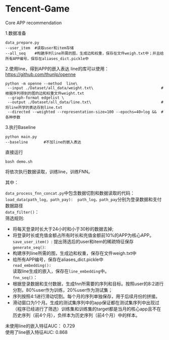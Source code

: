 # Tencent-Game
Core APP recommendation

1.数据准备

```
data_prepare.py 
--user_item  #读取user和item存储
--all_seq    #构建序列line所需的图，生成边和权重，保存在文件weigh.txt中；并且给所有APP编号，保存在aliases_dict.pickle中
```

2.使用line，得到APP的嵌入表达
line的库可以使用：https://github.com/thunlp/openne
```
python -m openne --method  line\
 --input ./Dataset/all_data/weight.txt\                              #根据序列得到的图的边和权重文件weight.txt
 --graph-format edgelist \
 --output ./Dataset/all_data/line.txt\                               #将line所学的表达存到line.txt
 --directed --weighted --representation-size=100 --epochs=40>log &&  #各种参数
```
3.执行Baseline

```
python main.py 
--baseline       #不加line的嵌入表达
```
直接运行
```
bash demo.sh
```
将依次执行数据读取，训练line，训练FNN。

其中：

```data_process_fnn_concat.py```中包含数据切割和数据读取的代码：  
```load_data(path_log, path_pay):  path_log，path_pay```分别为登录数据和支付数据路径  
```data_filter()```：                       
筛选规则:  
* 将每天登录时长大于24小时和小于30秒的数据去掉;  
* 将登录时长或充值金额占所有时长和充值金额前10%的APP为核心APP。  
```save_user_item() ```: 提出筛选后的user和item的稀疏特征保存  
```generate_seq()```:                        
* 构建序列line所需的图，生成边和权重，保存在文件weigh.txt中  
* 给所有APP编号，保存在aliases_dict.pickle中  
```read_embedding():```                     
读取line生成的嵌入，保存在```line_embedding```中。  
```fnn_seq()```：      
* 根据登录数据和支付数据，生成fnn所需要的序列和目标。按照user的8:2进行分割，80%user作为训练，20%user作为测试集；  
* 序列按照4:1进行滑动切割。每个月的序列单独保存，用于后续月份的拼接。  
* 滑动窗口为1个月。生成的测试集序列中的app保证都在测试集序列中出现过（程序已经进行了筛选）训练集和训练集的target都是当月的核心app且不在历史序列（前4个月），负样本为历史序列（前4个月）中的样本。    


未使用line的嵌入特征AUC：   0.729  
使用了line嵌入特征AUC:      0.868  
